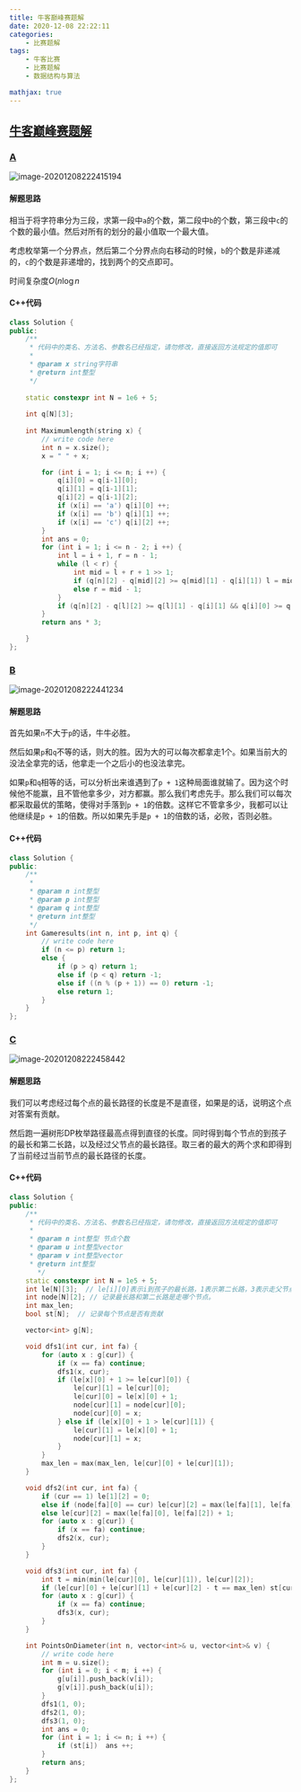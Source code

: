 ```yaml
---
title: 牛客巅峰赛题解
date: 2020-12-08 22:22:11
categories:
	- 比赛题解
tags:
	- 牛客比赛
	- 比赛题解
	- 数据结构与算法

mathjax: true
---
```


## [牛客巅峰赛题解](https://ac.nowcoder.com/acm/contest/9753)

### [A](https://ac.nowcoder.com/acm/contest/9753/A)

![image-20201208222415194](牛客巅峰赛题解/1.png)

#### 解题思路

相当于将字符串分为三段，求第一段中`a`的个数，第二段中`b`的个数，第三段中`c`的个数的最小值。然后对所有的划分的最小值取一个最大值。

考虑枚举第一个分界点，然后第二个分界点向右移动的时候，`b`的个数是非递减的，`c`的个数是非递增的，找到两个的交点即可。

时间复杂度$O(n \log n$

#### C++代码

```c++
class Solution {
public:
    /**
     * 代码中的类名、方法名、参数名已经指定，请勿修改，直接返回方法规定的值即可
     * 
     * @param x string字符串 
     * @return int整型
     */
    
    static constexpr int N = 1e6 + 5;
    
    int q[N][3];
    
    int Maximumlength(string x) {
        // write code here
        int n = x.size();
        x = " " + x;

        for (int i = 1; i <= n; i ++) {
            q[i][0] = q[i-1][0];
            q[i][1] = q[i-1][1];
            q[i][2] = q[i-1][2];
            if (x[i] == 'a') q[i][0] ++;
            if (x[i] == 'b') q[i][1] ++;
            if (x[i] == 'c') q[i][2] ++;
        }
        int ans = 0;
        for (int i = 1; i <= n - 2; i ++) {
            int l = i + 1, r = n - 1;
            while (l < r) {
                int mid = l + r + 1 >> 1;
                if (q[n][2] - q[mid][2] >= q[mid][1] - q[i][1]) l = mid;
                else r = mid - 1;
            }
            if (q[n][2] - q[l][2] >= q[l][1] - q[i][1] && q[i][0] >= q[l][1] - q[i][1]) ans = max(ans, q[l][1] - q[i][1]);
        }
        return ans * 3;

    }
};
```

### [B](https://ac.nowcoder.com/acm/contest/9753/B)

![image-20201208222441234](牛客巅峰赛题解/2.png)

#### 解题思路

首先如果`n`不大于`p`的话，牛牛必胜。

然后如果`p`和`q`不等的话，则大的胜。因为大的可以每次都拿走1个。如果当前大的没法全拿完的话，他拿走一个之后小的也没法拿完。

如果`p`和`q`相等的话，可以分析出来谁遇到了`p + 1`这种局面谁就输了。因为这个时候他不能赢，且不管他拿多少，对方都赢。那么我们考虑先手。那么我们可以每次都采取最优的策略，使得对手落到`p + 1`的倍数。这样它不管拿多少，我都可以让他继续是`p + 1`的倍数。所以如果先手是`p + 1`的倍数的话，必败，否则必胜。

#### C++代码

```c++
class Solution {
public:
    /**
     * 
     * @param n int整型 
     * @param p int整型 
     * @param q int整型 
     * @return int整型
     */
    int Gameresults(int n, int p, int q) {
        // write code here
        if (n <= p) return 1;
        else {
            if (p > q) return 1;
            else if (p < q) return -1;
            else if ((n % (p + 1)) == 0) return -1;
            else return 1;
        }
    }
};
```

### [C](https://ac.nowcoder.com/acm/contest/9753/C)

![image-20201208222458442](牛客巅峰赛题解/3.png)

#### 解题思路

我们可以考虑经过每个点的最长路径的长度是不是直径，如果是的话，说明这个点对答案有贡献。

然后跑一遍树形DP枚举路径最高点得到直径的长度。同时得到每个节点的到孩子的最长和第二长路，以及经过父节点的最长路径。取三者的最大的两个求和即得到了当前经过当前节点的最长路径的长度。

#### C++代码

```c++
class Solution {
public:
    /**
     * 代码中的类名、方法名、参数名已经指定，请勿修改，直接返回方法规定的值即可
     * 
     * @param n int整型 节点个数
     * @param u int整型vector 
     * @param v int整型vector 
     * @return int整型
       */
    static constexpr int N = 1e5 + 5;
    int le[N][3];  // le[i][0]表示i到孩子的最长路，1表示第二长路，3表示走父节点的最长路。
    int node[N][2]; // 记录最长路和第二长路是走哪个节点。
    int max_len;
    bool st[N];  // 记录每个节点是否有贡献

    vector<int> g[N];

    void dfs1(int cur, int fa) {
        for (auto x : g[cur]) {
            if (x == fa) continue;
            dfs1(x, cur);
            if (le[x][0] + 1 >= le[cur][0]) {
                le[cur][1] = le[cur][0];
                le[cur][0] = le[x][0] + 1;
                node[cur][1] = node[cur][0];
                node[cur][0] = x;
            } else if (le[x][0] + 1 > le[cur][1]) {
                le[cur][1] = le[x][0] + 1;
                node[cur][1] = x;
            }
        }
        max_len = max(max_len, le[cur][0] + le[cur][1]);
    }

    void dfs2(int cur, int fa) {
        if (cur == 1) le[1][2] = 0;
        else if (node[fa][0] == cur) le[cur][2] = max(le[fa][1], le[fa][2]) + 1;
        else le[cur][2] = max(le[fa][0], le[fa][2]) + 1;
        for (auto x : g[cur]) {
            if (x == fa) continue;
            dfs2(x, cur);
        }
    }

    void dfs3(int cur, int fa) {
        int t = min(min(le[cur][0], le[cur][1]), le[cur][2]);
        if (le[cur][0] + le[cur][1] + le[cur][2] - t == max_len) st[cur] = true;
        for (auto x : g[cur]) {
            if (x == fa) continue;
            dfs3(x, cur);
        }
    }

    int PointsOnDiameter(int n, vector<int>& u, vector<int>& v) {
        // write code here
        int m = u.size();
        for (int i = 0; i < m; i ++) {
            g[u[i]].push_back(v[i]);
            g[v[i]].push_back(u[i]);
        }
        dfs1(1, 0);
        dfs2(1, 0);
        dfs3(1, 0);
        int ans = 0;
        for (int i = 1; i <= n; i ++) {
            if (st[i])  ans ++;
        }
        return ans;
    }
};
```



